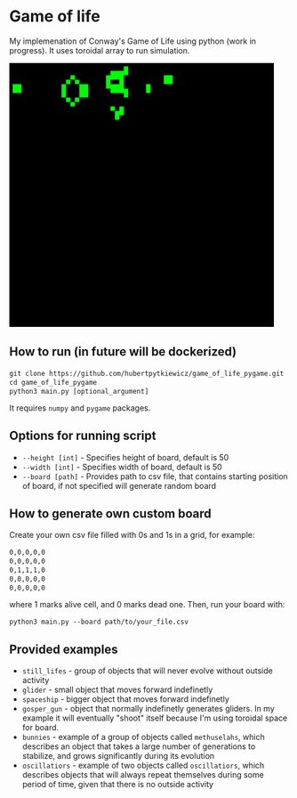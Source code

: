 # Game of life

My implemenation of Conway's Game of Life using python (work in progress). It uses toroidal array to run simulation.

![](examples/gosper.gif)



## How to run (in future will be dockerized)

```
git clone https://github.com/hubertpytkiewicz/game_of_life_pygame.git
cd game_of_life_pygame
python3 main.py [optional_argument]
```
It requires ```numpy``` and ```pygame``` packages.

## Options for running script

* ```--height [int]``` - Specifies height of board, default is 50
* ```--width [int]``` - Specifies width of board, default is 50
* ```--board [path]``` - Provides path to csv file, that contains starting position of board, if not specified will generate random board

## How to generate own custom board

Create your own csv file filled with 0s and 1s in a grid, for example:
```
0,0,0,0,0
0,0,0,0,0
0,1,1,1,0
0,0,0,0,0
0,0,0,0,0
```
where 1 marks alive cell, and 0 marks dead one. Then, run your board with:
```
python3 main.py --board path/to/your_file.csv
```

## Provided examples
- ```still_lifes``` - group of objects that will never evolve without outside activity
- ```glider``` - small object that moves forward indefinetly
- ```spaceship``` - bigger object that moves forward indefinetly
- ```gosper_gun``` - object that normally indefinetly generates gliders. In my example it will eventually "shoot" itself because I'm using toroidal space for board.
- ```bunnies``` - example of a group of objects called ```methuselahs```, which describes an object that takes a large number of generations to stabilize, and grows significantly during its evolution
- ```oscillatiors``` - example of two objects called ```oscillatiors```, which describes objects that will always repeat themselves during some period of time, given that there is no outside activity

